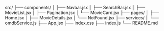 src/
├── components/
│   ├── Navbar.jsx
│   ├── SearchBar.jsx
│   ├── MovieList.jsx
│   ├── Pagination.jsx
│   └── MovieCard.jsx
├── pages/
│   ├── Home.jsx
│   ├── MovieDetails.jsx
│   └── NotFound.jsx
├── services/
│   └── omdbService.js
├── App.jsx
├── index.css
├── index.js
└── README.md
